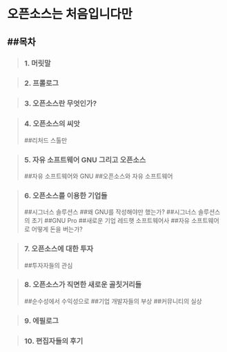 오픈소스는 처음입니다만
======================
##목차
----

>### 1. 머릿말

>### 2. 프롤로그

>### 3. 오픈소스란 무엇인가?

>### 4. 오픈소스의 씨앗
  >##리처드 스톨만

>### 5. 자유 소프트웨어 GNU 그리고 오픈소스
  >##자유 소프트웨어와 GNU
  >##오픈소스와 자유 소프트웨어

>### 6. 오픈소스를 이용한 기업들
  >##시그너스 솔루션스
  >##왜 GNU를 작성해야만 했는가?
  >##시그너스 솔루션스의 초기
  >##GNU Pro
  >##새로운 기업 레드햇 소프트웨어사
  >##자유 소프트웨어로 어떻게 돈을 버는가?

>### 7. 오픈소스에 대한 투자
  >##투자자들의 관심

>### 8. 오픈소스가 직면한 새로운 골칫거리들 
  >##순수성에서 수익성으로
  >##기업 개발자들의 부상
  >##커뮤니티의 실상

>### 9. 에필로그

>### 10. 편집자들의 후기

